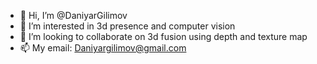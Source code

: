 - 👋 Hi, I’m @DaniyarGilimov
- 👀 I’m interested in 3d presence and computer vision
- 💞️ I’m looking to collaborate on 3d fusion using depth and texture map 
- 📫 My email: Daniyargilimov@gmail.com

<!---
DaniyarGilimov/DaniyarGilimov is a ✨ special ✨ repository because its `README.md` (this file) appears on your GitHub profile.
You can click the Preview link to take a look at your changes.
--->
